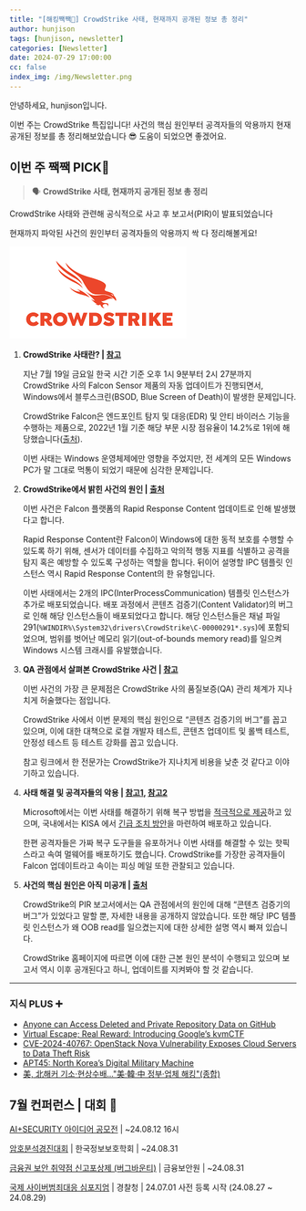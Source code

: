 ```yaml
---
title: "[해킹짹짹🐣] CrowdStrike 사태, 현재까지 공개된 정보 총 정리"
author: hunjison
tags: [hunjison, newsletter]
categories: [Newsletter]
date: 2024-07-29 17:00:00
cc: false
index_img: /img/Newsletter.png
---
```



안녕하세요, hunjison입니다.

이번 주는 CrowdStrike 특집입니다! 사건의 핵심 원인부터 공격자들의 악용까지 현재 공개된 정보를 총 정리해보았습니다 😎 도움이 되었으면 좋겠어요.

## 이번 주 짹짹 PICK🐥

> 🗣️ **CrowdStrike 사태, 현재까지 공개된 정보 총 정리**

CrowdStrike 사태와 관련해 공식적으로 사고 후 보고서(PIR)이 발표되었습니다

현재까지 파악된 사건의 원인부터 공격자들의 악용까지 싹 다 정리해볼게요!


![기사사진](newsletter0729/image1.png)

1. **CrowdStrike 사태란? | [참고](https://hackyboiz.github.io/2024/07/22/clalxk/newsletter0722/)**
    
    지난 7월 19일 금요일 한국 시간 기준 오후 1시 9분부터 2시 27분까지 CrowdStrike 사의 Falcon Sensor 제품의 자동 업데이트가 진행되면서, Windows에서 블루스크린(BSOD, Blue Screen of Death)이 발생한 문제입니다.
    
    CrowdStrike Falcon은 엔드포인트 탐지 및 대응(EDR) 및 안티 바이러스 기능을 수행하는 제품으로, 2022년 1월 기준 해당 부문 시장 점유율이 14.2%로 1위에 해당했습니다([출처](https://www.crowdstrike.com/press-releases/crowdstrike-ranks-1-for-modern-endpoint-security-market-shares/)). 
    
    이번 사태는 Windows 운영체제에만 영향을 주었지만, 전 세계의 모든 Windows PC가 말 그대로 먹통이 되었기 때문에 심각한 문제입니다.
    

1. **CrowdStrike에서 밝힌 사건의 원인 | [출처](https://www.crowdstrike.com/falcon-content-update-remediation-and-guidance-hub/)**
    
    이번 사건은 Falcon 플랫폼의 Rapid Response Content 업데이트로 인해 발생했다고 합니다.
    
    Rapid Response Content란 Falcon이 Windows에 대한 동적 보호를 수행할 수 있도록 하기 위해, 센서가 데이터를 수집하고 악의적 행동 지표를 식별하고 공격을 탐지 혹은 예방할 수 있도록 구성하는 역할을 합니다. 뒤이어 설명할 IPC 템플릿 인스턴스 역시 Rapid Response Content의 한 유형입니다.
    
    이번 사태에서는 2개의 IPC(InterProcessCommunication) 템플릿 인스턴스가 추가로 배포되었습니다. 배포 과정에서 콘텐츠 검증기(Content Validator)의 버그로 인해 해당 인스턴스들이 배포되었다고 합니다. 해당 인스턴스들은 채널 파일 291(`%WINDIR%\System32\drivers\CrowdStrike\C-00000291*.sys`)에 포함되었으며, 범위를 벗어난 메모리 읽기(out-of-bounds memory read)를 일으켜 Windows 시스템 크래시를 유발했습니다.
    
2. **QA 관점에서 살펴본 CrowdStrike 사건 | [참고](https://qase.io/blog/crowdstrike-outage-from-a-qa-perspective/)**
    
    이번 사건의 가장 큰 문제점은 CrowdStrike 사의 품질보증(QA) 관리 체계가 지나치게 허술했다는 점입니다.
    
    CrowdStrike 사에서 이번 문제의 핵심 원인으로 “콘텐츠 검증기의 버그”를 꼽고 있으며, 이에 대한 대책으로 로컬 개발자 테스트, 콘텐츠 업데이트 및 롤백 테스트, 안정성 테스트 등 테스트 강화를 꼽고 있습니다.
    
    참고 링크에서 한 전문가는 CrowdStrike가 지나치게 비용을 낮춘 것 같다고 이야기하고 있습니다.
    
3. **사태 해결 및 공격자들의 악용 | [참고1](https://boannews.com/media/view.asp?idx=131510&page=7&kind=1), [참고2](https://www.crowdstrike.com/blog/lumma-stealer-with-cypherit-phishing-lure/)**
    
    Microsoft에서는 이번 사태를 해결하기 위해 복구 방법을 [적극적으로 제공](https://blogs.microsoft.com/blog/2024/07/20/helping-our-customers-through-the-crowdstrike-outage/)하고 있으며, 국내에서는 KISA 에서 [긴급 조치 방안](https://www.boho.or.kr/kr/bbs/view.do?bbsId=B0000133&pageIndex=1&nttId=71499&menuNo=205020)을 마련하여 배포하고 있습니다.
    
    한편 공격자들은 가짜 복구 도구들을 유포하거나 이번 사태를 해결할 수 있는 핫픽스라고 속여 멀웨어를 배포하기도 했습니다. CrowdStrike를 가장한 공격자들이 Falcon 업데이트라고 속이는 피싱 메일 또한 관찰되고 있습니다. 
    
4. **사건의 핵심 원인은 아직 미공개 | [출처](https://www.crowdstrike.com/blog/falcon-update-for-windows-hosts-technical-details/)**
    
    CrowdStrike의 PIR 보고서에서는 QA 관점에서의 원인에 대해 “콘텐츠 검증기의 버그”가 있었다고 말할 뿐, 자세한 내용을 공개하지 않았습니다. 또한 해당 IPC 템플릿 인스턴스가 왜 OOB read를 일으켰는지에 대한 상세한 설명 역시 빠져 있습니다.
    
    CrowdStrike 홈페이지에 따르면 이에 대한 근본 원인 분석이 수행되고 있으며 보고서 역시 이후 공개된다고 하니, 업데이트를 지켜봐야 할 것 같습니다.
    

---

### 지식 PLUS ➕

- [Anyone can Access Deleted and Private Repository Data on GitHub](https://trufflesecurity.com/blog/anyone-can-access-deleted-and-private-repo-data-github)
- [Virtual Escape; Real Reward: Introducing Google’s kvmCTF](https://security.googleblog.com/2024/06/virtual-escape-real-reward-introducing.html)
- [CVE-2024-40767: OpenStack Nova Vulnerability Exposes Cloud Servers to Data Theft Risk](https://securityonline.info/cve-2024-40767-openstack-nova-vulnerability-exposes-cloud-servers-to-data-theft-risk/#google_vignette)
- [APT45: North Korea’s Digital Military Machine](https://cloud.google.com/blog/topics/threat-intelligence/apt45-north-korea-digital-military-machine?hl=en)
- [美, 北해커 기소·현상수배…"美·韓·中 정부·업체 해킹"(종합)](https://www.yna.co.kr/view/AKR20240726002951071?input=1195m)

## **7월 컨퍼런스 | 대회** 🐥

[AI+SECURITY 아이디어 공모전](https://www.kisa.or.kr/401/form?postSeq=3304&page=1) | ~24.08.12 16시

[암호분석경진대회](https://cryptocontest.kr/challenge/) | 한국정보보호학회 | ~24.08.31 

[금융권 보안 취약점 신고포상제 (버그바운티)](http://www.itdaily.kr/news/articleView.html?idxno=223547) | 금융보안원 | ~24.08.31

[국제 사이버범죄대응 심포지엄](https://iscr.cyber.go.kr/) | 경찰청 | 24.07.01 사전 등록 시작 (24.08.27 ~ 24.08.29)